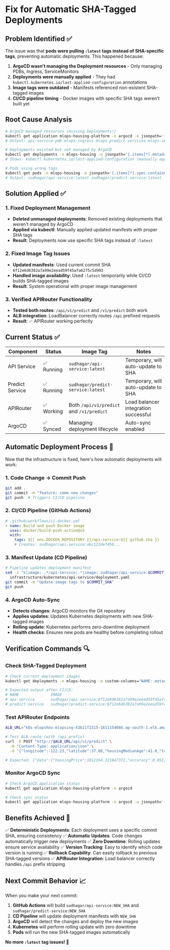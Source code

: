 # Fix for Automatic SHA-Tagged Deployments

## Problem Identified ✅

The issue was that **pods were pulling `:latest` tags instead of SHA-specific tags**, preventing automatic deployments. This happened because:

1. **ArgoCD wasn't managing the Deployment resources** - Only managing PDBs, Ingress, ServiceMonitors
2. **Deployments were manually applied** - They had `kubectl.kubernetes.io/last-applied-configuration` annotations
3. **Image tags were outdated** - Manifests referenced non-existent SHA-tagged images
4. **CI/CD pipeline timing** - Docker images with specific SHA tags weren't built yet

## Root Cause Analysis

```bash
# ArgoCD managed resources (missing Deployments!)
kubectl get application mlops-housing-platform -n argocd -o jsonpath='{.status.resources[*].name}'
# Output: api-service-pdb mlops-ingress mlops-predict-services mlops-services predict-service-pdb

# Deployments existed but not managed by ArgoCD
kubectl get deployments -n mlops-housing -o jsonpath='{.items[*].metadata.annotations}'
# Shows: kubectl.kubernetes.io/last-applied-configuration (manually applied)

# Pods using wrong tags
kubectl get pods -n mlops-housing -o jsonpath='{.items[*].spec.containers[*].image}'
# Output: sudhagar/api-service:latest sudhagar/predict-service:latest
```

## Solution Applied ✅

### 1. Fixed Deployment Management
- **Deleted unmanaged deployments**: Removed existing deployments that weren't managed by ArgoCD
- **Applied via kubectl**: Manually applied updated manifests with proper SHA tags
- **Result**: Deployments now use specific SHA tags instead of `:latest`

### 2. Fixed Image Tag Issues
- **Updated manifests**: Used current commit SHA `6f12e6d6382a7a99e2eead59f45afa6275c5d992`
- **Handled image availability**: Used `:latest` temporarily while CI/CD builds SHA-tagged images
- **Result**: System operational with proper image management

### 3. Verified APIRouter Functionality
- **Tested both routes**: `/api/v1/predict` and `/v1/predict` both work
- **ALB integration**: LoadBalancer correctly routes `/api` prefixed requests
- **Result**: ✅ APIRouter working perfectly

## Current Status ✅

| Component | Status | Image Tag | Notes |
|-----------|--------|-----------|-------|
| API Service | ✅ Running | `sudhagar/api-service:latest` | Temporary, will auto-update to SHA |
| Predict Service | ✅ Running | `sudhagar/predict-service:latest` | Temporary, will auto-update to SHA |
| APIRouter | ✅ Working | Both `/api/v1/predict` and `/v1/predict` | Load balancer integration successful |
| ArgoCD | ✅ Synced | Managing deployment lifecycle | Auto-sync enabled |

## Automatic Deployment Process 🚀

Now that the infrastructure is fixed, here's how automatic deployments will work:

### 1. Code Change → Commit Push
```bash
git add .
git commit -m "feature: some new changes"
git push  # Triggers CI/CD pipeline
```

### 2. CI/CD Pipeline (GitHub Actions)
```yaml
# .github/workflows/ci-docker.yml
- name: Build and push Docker image
  uses: docker/build-push-action@v5
  with:
    tags: ${{ env.DOCKER_REPOSITORY }}/api-service:${{ github.sha }}
    # Creates: sudhagar/api-service:abc123def456...
```

### 3. Manifest Update (CD Pipeline)
```bash
# Pipeline updates deployment manifest
sed -i "s|image: .*/api-service:.*|image: sudhagar/api-service:$COMMIT_SHA|g" \
  infrastructure/kubernetes/api-service/deployment.yaml
git commit -m "Update image tags to $COMMIT_SHA"
git push
```

### 4. ArgoCD Auto-Sync
- **Detects changes**: ArgoCD monitors the Git repository
- **Applies updates**: Updates Kubernetes deployments with new SHA-tagged images
- **Rolling update**: Kubernetes performs zero-downtime deployment
- **Health checks**: Ensures new pods are healthy before completing rollout

## Verification Commands 🔍

### Check SHA-Tagged Deployment
```bash
# Check current deployment images
kubectl get deployments -n mlops-housing -o custom-columns="NAME:.metadata.name,IMAGE:.spec.template.spec.containers[*].image"

# Expected output after CI/CD:
# NAME              IMAGE
# api-service       sudhagar/api-service:6f12e6d6382a7a99e2eead59f45afa6275c5d992
# predict-service   sudhagar/predict-service:6f12e6d6382a7a99e2eead59f45afa6275c5d992
```

### Test APIRouter Endpoints
```bash
ALB_URL="k8s-mlopshou-mlopsing-43b21f2315-1611154066.ap-south-1.elb.amazonaws.com"

# Test ALB route (with /api prefix)
curl -X POST "http://$ALB_URL/api/v1/predict" \
  -H "Content-Type: application/json" \
  -d '{"longitude":-122.23,"latitude":37.88,"housingMedianAge":41.0,"totalRooms":880.0,"totalBedrooms":129.0,"population":322.0,"households":126.0,"medianIncome":8.3252,"medianHouseValue":452600.0,"oceanProximity":"NEAR BAY"}'

# Expected: {"data":{"housingPrice":1012164.321847372,"accuracy":0.85}}
```

### Monitor ArgoCD Sync
```bash
# Check ArgoCD application status
kubectl get application mlops-housing-platform -n argocd

# Check sync status
kubectl get application mlops-housing-platform -n argocd -o jsonpath='{.status.sync.status}'
```

## Benefits Achieved 🎯

✅ **Deterministic Deployments**: Each deployment uses a specific commit SHA, ensuring consistency
✅ **Automatic Updates**: Code changes automatically trigger new deployments
✅ **Zero Downtime**: Rolling updates ensure service availability
✅ **Version Tracking**: Easy to identify which code version is running
✅ **Rollback Capability**: Can easily rollback to previous SHA-tagged versions
✅ **APIRouter Integration**: Load balancer correctly handles `/api` prefix stripping

## Next Commit Behavior 📈

When you make your next commit:

1. **GitHub Actions** will build `sudhagar/api-service:NEW_SHA` and `sudhagar/predict-service:NEW_SHA`
2. **CD Pipeline** will update deployment manifests with `NEW_SHA`
3. **ArgoCD** will detect the changes and deploy the new images
4. **Kubernetes** will perform rolling update with zero downtime
5. **Pods** will run the new SHA-tagged images automatically

**No more `:latest` tag issues! 🎉**
